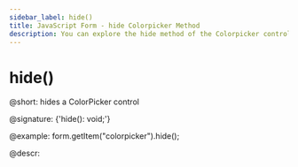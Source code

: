 ```yaml
---
sidebar_label: hide()
title: JavaScript Form - hide Colorpicker Method 
description: You can explore the hide method of the Colorpicker control of Form in the documentation of the DHTMLX JavaScript UI library. Browse developer guides and API reference, try out code examples and live demos, and download a free 30-day evaluation version of DHTMLX Suite 7.
---
```


# hide()

@short: hides a ColorPicker control

@signature: {'hide(): void;'}

@example:
form.getItem("colorpicker").hide(); 

@descr:
